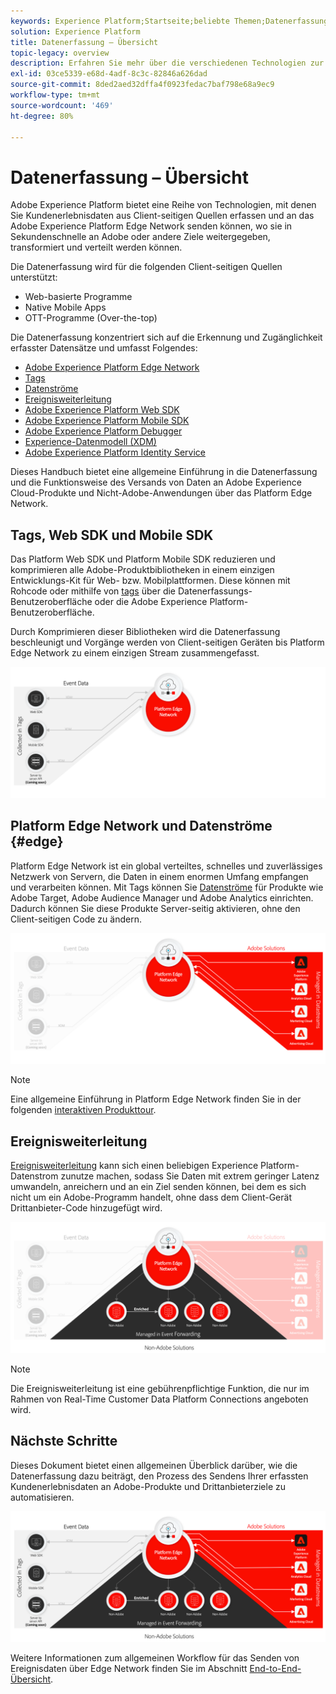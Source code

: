 ```yaml
---
keywords: Experience Platform;Startseite;beliebte Themen;Datenerfassung;Start;Web-SDK
solution: Experience Platform
title: Datenerfassung – Übersicht
topic-legacy: overview
description: Erfahren Sie mehr über die verschiedenen Technologien zur Erfassung von Daten zu Kundenerlebnissen in Adobe Experience Platform.
exl-id: 03ce5339-e68d-4adf-8c3c-82846a626dad
source-git-commit: 8ded2aed32dffa4f0923fedac7baf798e68a9ec9
workflow-type: tm+mt
source-wordcount: '469'
ht-degree: 80%

---
```


# Datenerfassung – Übersicht

Adobe Experience Platform bietet eine Reihe von Technologien, mit denen Sie Kundenerlebnisdaten aus Client-seitigen Quellen erfassen und an das Adobe Experience Platform Edge Network senden können, wo sie in Sekundenschnelle an Adobe oder andere Ziele weitergegeben, transformiert und verteilt werden können.

Die Datenerfassung wird für die folgenden Client-seitigen Quellen unterstützt:

* Web-basierte Programme
* Native Mobile Apps
* OTT-Programme (Over-the-top)

Die Datenerfassung konzentriert sich auf die Erkennung und Zugänglichkeit erfasster Datensätze und umfasst Folgendes:

* [Adobe Experience Platform Edge Network](https://experienceleague.adobe.com/docs/web-sdk-learn/tutorials/introduction-to-web-sdk-and-edge-network.html?lang=de)
* [Tags](../tags/home.md)
* [Datenströme](../edge/datastreams/overview.md)
* [Ereignisweiterleitung](../tags/ui/event-forwarding/overview.md)
* [Adobe Experience Platform Web SDK](../edge/home.md)
* [Adobe Experience Platform Mobile SDK](https://aep-sdks.gitbook.io/docs/)
* [Adobe Experience Platform Debugger](https://chrome.google.com/webstore/detail/adobe-experience-platform/bfnnokhpnncpkdmbokanobigaccjkpob?hl=de)
* [Experience-Datenmodell (XDM)](../xdm/home.md)
* [Adobe Experience Platform Identity Service](../identity-service/home.md)

Dieses Handbuch bietet eine allgemeine Einführung in die Datenerfassung und die Funktionsweise des Versands von Daten an Adobe Experience Cloud-Produkte und Nicht-Adobe-Anwendungen über das Platform Edge Network.

## Tags, Web SDK und Mobile SDK

Das Platform Web SDK und Platform Mobile SDK reduzieren und komprimieren alle Adobe-Produktbibliotheken in einem einzigen Entwicklungs-Kit für Web- bzw. Mobilplattformen. Diese können mit Rohcode oder mithilfe von [tags](../tags/home.md) über die Datenerfassungs-Benutzeroberfläche oder die Adobe Experience Platform-Benutzeroberfläche.

Durch Komprimieren dieser Bibliotheken wird die Datenerfassung beschleunigt und Vorgänge werden von Client-seitigen Geräten bis Platform Edge Network zu einem einzigen Stream zusammengefasst.

![Tags, Web SDK, Mobile SDK](./images/home/tags-sdks.png)

## Platform Edge Network und Datenströme {#edge}

Platform Edge Network ist ein global verteiltes, schnelles und zuverlässiges Netzwerk von Servern, die Daten in einem enormen Umfang empfangen und verarbeiten können. Mit Tags können Sie [Datenströme](../edge/datastreams/overview.md) für Produkte wie Adobe Target, Adobe Audience Manager und Adobe Analytics einrichten. Dadurch können Sie diese Produkte Server-seitig aktivieren, ohne den Client-seitigen Code zu ändern.

![Datenströme und Adobe-Lösungen](./images/home/adobe-solutions.png)

>[!NOTE]
>
>Eine allgemeine Einführung in Platform Edge Network finden Sie in der folgenden [interaktiven Produkttour](https://adobe-ideacloud.forgedx.com/adobe-adobe-edge-collection/adobe-experience-edge/public/mx?SUID=hgb1a48ICSCpbM6MzBYHbxnsh9DgjUy1).

## Ereignisweiterleitung

[Ereignisweiterleitung](../tags/ui/event-forwarding/overview.md) kann sich einen beliebigen Experience Platform-Datenstrom zunutze machen, sodass Sie Daten mit extrem geringer Latenz umwandeln, anreichern und an ein Ziel senden können, bei dem es sich nicht um ein Adobe-Programm handelt, ohne dass dem Client-Gerät Drittanbieter-Code hinzugefügt wird.

![Ereignisweiterleitung](./images/home/event-forwarding.png)

>[!NOTE]
>
>Die Ereignisweiterleitung ist eine gebührenpflichtige Funktion, die nur im Rahmen von Real-Time Customer Data Platform Connections angeboten wird.

## Nächste Schritte

Dieses Dokument bietet einen allgemeinen Überblick darüber, wie die Datenerfassung dazu beiträgt, den Prozess des Sendens Ihrer erfassten Kundenerlebnisdaten an Adobe-Produkte und Drittanbieterziele zu automatisieren.

![Datenerfassungs-Framework](./images/home/collection.png)

Weitere Informationen zum allgemeinen Workflow für das Senden von Ereignisdaten über Edge Network finden Sie im Abschnitt [End-to-End-Übersicht](./e2e.md).
